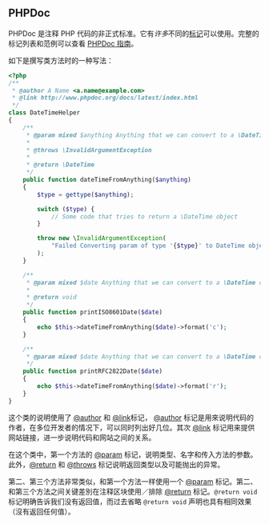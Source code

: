 ## PHPDoc 
PHPDoc 是注释 PHP 代码的非正式标准。它有*许多*不同的[标记]可以使用。完整的标记列表和范例可以查看 [PHPDoc 指南]。

如下是撰写类方法时的一种写法：

```php
<?php
/**
 * @author A Name <a.name@example.com>
 * @link http://www.phpdoc.org/docs/latest/index.html
 */
class DateTimeHelper
{
    /**
     * @param mixed $anything Anything that we can convert to a \DateTime object
     *
     * @throws \InvalidArgumentException
     *
     * @return \DateTime
     */
    public function dateTimeFromAnything($anything)
    {
        $type = gettype($anything);

        switch ($type) {
            // Some code that tries to return a \DateTime object
        }

        throw new \InvalidArgumentException(
            "Failed Converting param of type '{$type}' to DateTime object"
        );
    }

    /**
     * @param mixed $date Anything that we can convert to a \DateTime object
     *
     * @return void
     */
    public function printISO8601Date($date)
    {
        echo $this->dateTimeFromAnything($date)->format('c');
    }

    /**
     * @param mixed $date Anything that we can convert to a \DateTime object
     */
    public function printRFC2822Date($date)
    {
        echo $this->dateTimeFromAnything($date)->format('r');
    }
}
```

这个类的说明使用了 [@author] 和 [@link]标记， [@author] 标记是用來说明代码的作者，在多位开发者的情况下，可以同时列出好几位。其次 [@link] 标记用来提供网站链接，进一步说明代码和网站之间的关系。

在这个类中，第一个方法的 [@param] 标记，说明类型、名字和传入方法的参数。此外，[@return] 和 [@throws] 标记说明返回类型以及可能抛出的异常。

第二、第三个方法非常类似，和第一个方法一样使用一个 [@param] 标记。第二、和第三个方法之间关键差別在注释区块使用／排除 [@return] 标记。`@return void` 标记明确告诉我们没有返回值，而过去省略 `@return void` 声明也具有相同效果（沒有返回任何值）。


[标记]: http://www.phpdoc.org/docs/latest/references/phpdoc/tags/index.html
[PHPDoc 指南]: http://www.phpdoc.org/docs/latest/index.html
[@author]: http://www.phpdoc.org/docs/latest/references/phpdoc/tags/author.html
[@link]: http://www.phpdoc.org/docs/latest/references/phpdoc/tags/link.html
[@param]: http://www.phpdoc.org/docs/latest/references/phpdoc/tags/param.html
[@return]: http://www.phpdoc.org/docs/latest/references/phpdoc/tags/return.html
[@throws]: http://www.phpdoc.org/docs/latest/references/phpdoc/tags/throws.html
